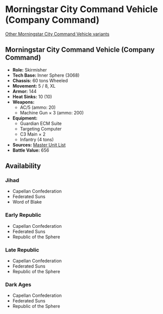 # Morningstar City Command Vehicle (Company Command) 

[Other Morningstar City Command Vehicle variants](../morningstar_city_command_vehicle.md) 

## Morningstar City Command Vehicle (Company Command) 

- **Role:** Skirmisher 
- **Tech Base:** Inner Sphere (3068) 
- **Chassis:** 60 tons Wheeled 
- **Movement:** 5 / 8, XL 
- **Armor:** 144 
- **Heat Sinks:** 10 (10) 
- **Weapons:** 
  - AC/5 (ammo: 20) 
  - Machine Gun × 3 (ammo: 200) 
- **Equipment:** 
  - Guardian ECM Suite 
  - Targeting Computer 
  - C3 Main × 2 
  - Infantry (4 tons) 
- **Sources:** [Master Unit List](http://masterunitlist.info/Unit/Details/4669/morningstar-city-command-vehicle-company-command) 
- **Battle Value:** 656 

## Availability 

### Jihad 

- Capellan Confederation 
- Federated Suns 
- Word of Blake 

### Early Republic 

- Capellan Confederation 
- Federated Suns 
- Republic of the Sphere 

### Late Republic 

- Capellan Confederation 
- Federated Suns 
- Republic of the Sphere 

### Dark Ages 

- Capellan Confederation 
- Federated Suns 
- Republic of the Sphere 

